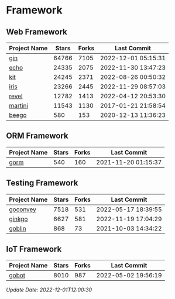 # Framework

## Web Framework
| Project Name | Stars | Forks | Last Commit |
| ------------ | ----- | ----- | ----------- |
| [gin](https://github.com/gin-gonic/gin) | 64766 | 7105 | 2022-12-01 05:15:31 |
| [echo](https://github.com/labstack/echo) | 24335 | 2075 | 2022-11-30 13:47:23 |
| [kit](https://github.com/go-kit/kit) | 24245 | 2371 | 2022-08-26 00:50:32 |
| [iris](https://github.com/kataras/iris) | 23266 | 2445 | 2022-11-29 08:57:03 |
| [revel](https://github.com/revel/revel) | 12782 | 1413 | 2022-04-12 20:53:30 |
| [martini](https://github.com/go-martini/martini) | 11543 | 1130 | 2017-01-21 21:58:54 |
| [beego](https://github.com/astaxie/beego) | 580 | 153 | 2020-12-13 11:36:23 |

## ORM Framework
| Project Name | Stars | Forks | Last Commit |
| ------------ | ----- | ----- | ----------- |
| [gorm](https://github.com/jinzhu/gorm) | 540 | 160 | 2021-11-20 01:15:37 |

## Testing Framework
| Project Name | Stars | Forks | Last Commit |
| ------------ | ----- | ----- | ----------- |
| [goconvey](https://github.com/smartystreets/goconvey) | 7518 | 531 | 2022-05-17 18:39:55 |
| [ginkgo](https://github.com/onsi/ginkgo) | 6627 | 581 | 2022-11-19 17:04:29 |
| [goblin](https://github.com/franela/goblin) | 868 | 73 | 2021-10-03 14:34:22 |

## IoT Framework
| Project Name | Stars | Forks | Last Commit |
| ------------ | ----- | ----- | ----------- |
| [gobot](https://github.com/hybridgroup/gobot) | 8010 | 987 | 2022-05-02 19:56:19 |

*Update Date: 2022-12-01T12:00:30*